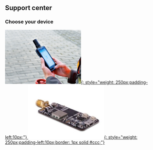 ## Support center 

### Choose your device


 [![](images/d303.jpg){: style="weight: 250px;padding-left:10px;"} ](/d303-docs)
 [![](images/rtk-board.jpg){: style="weight: 250px;padding-left:10px;border: 1px solid #ccc;"} ](/rtk-board)

 
 
 
 
 
 
 
 
 